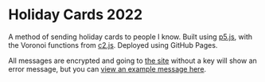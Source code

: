 # Holiday Cards 2022

A method of sending holiday cards to people I know. Built using [p5.js](https://p5js.org), with the Voronoi functions from [c2.js](https://c2js.org). Deployed using GitHub Pages.

All messages are encrypted and going to [the site](https://michaelmbradley.github.io/holidaycards2022/) without a key will show an error message, but you can [view an example message here](https://michaelmbradley.github.io/holidaycards2022/?key=OkHPKD9PPdVsys96DHyIfukmIaAGIlEmrz3ABgHiKNE).
